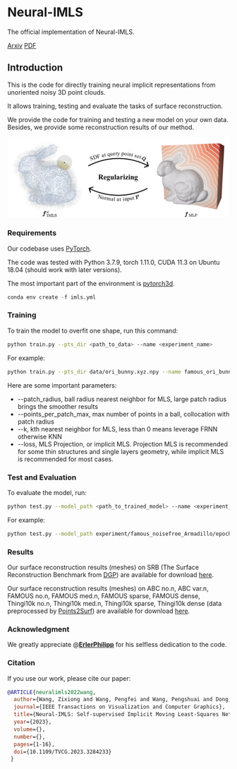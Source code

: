 # Neural-IMLS

The official implementation of Neural-IMLS.

[Arxiv](https://arxiv.org/abs/2109.04398)  [PDF](https://ieeexplore.ieee.org/document/10146518)

## Introduction

This is the code for directly training neural implicit representations from unoriented noisy 3D point clouds.

It allows training, testing and evaluate the tasks of surface reconstruction.

We provide the code for training and testing a new model on your own data. Besides, we provide some reconstruction results of our method.

![insight](assets/insight.jpg)

### Requirements

Our codebase uses [PyTorch](https://pytorch.org/).

The code was tested with Python 3.7.9, torch 1.11.0, CUDA 11.3 on Ubuntu 18.04 (should work with later versions).

The most important part of the environment is [pytorch3d](https://github.com/facebookresearch/pytorch3d).

```python
conda env create -f imls.yml
```

### Training

To train the model to overfit one shape, run this command:

```bash
python train.py --pts_dir <path_to_data> --name <experiment_name>
```
For example:
```bash
python train.py --pts_dir data/ori_bunny.xyz.npy --name famous_ori_bunny --patch_radius 0.03 --points_per_patch_max 100
```

Here are some important parameters:

- --patch_radius, ball radius nearest neighbor for MLS, large patch radius brings the smoother results
- --points_per_patch_max, max number of points in a ball, collocation with patch radius
- --k, kth nearest neighbor for MLS, less than 0 means leverage FRNN otherwise KNN
- --loss, MLS Projection, or implicit MLS. Projection MLS is recommended for some thin structures and single layers geometry, while implicit MLS is recommended for most cases.

### Test and Evaluation

To evaluate the model, run:

```bash
python test.py --model_path <path_to_trained_model> --name <experiment_name> --mesh_path <path_to_gt_mesh>
```

For example:
```bash
python test.py --model_path experiment/famous_noisefree_Armadillo/epoch_35.pth --name famous_noisefree_Armadillo --mesh_path mesh/Armadillo.obj
```

### Results

Our surface reconstruction results (meshes) on SRB (The Surface Reconstruction Benchmark from [DGP](https://github.com/fwilliams/deep-geometric-prior)) are available for download [here](https://www.dropbox.com/sh/v0265pnqiv9gctb/AACivNvhGjeXw3SEtYo06sOXa?dl=0).

Our surface reconstruction results (meshes) on ABC no.n, ABC var.n, FAMOUS no.n, FAMOUS med.n, FAMOUS sparse, FAMOUS
dense, Thingi10k no.n, Thingi10k med.n, Thingi10k sparse, Thingi10k dense (data preprocessed by [Points2Surf](https://github.com/ErlerPhilipp/points2surf)) are available for download [here](https://www.dropbox.com/sh/qzb7013o4a3yktl/AAB5yOY91h8MJban4JiHW1Iea?dl=0).

### Acknowledgment

We greatly appreciate @**[ErlerPhilipp](https://github.com/ErlerPhilipp)** for his selfless dedication to the code.

### Citation

If you use our work, please cite our paper:

```bibtex
@ARTICLE{neuralimls2022wang,
  author={Wang, Zixiong and Wang, Pengfei and Wang, Pengshuai and Dong, Qiujie and Gao, Junjie and Chen, Shuangmin and Xin, Shiqing and Tu, Changhe and Wang, Wenping},
  journal={IEEE Transactions on Visualization and Computer Graphics}, 
  title={Neural-IMLS: Self-supervised Implicit Moving Least-Squares Network for Surface Reconstruction}, 
  year={2023},
  volume={},
  number={},
  pages={1-16},
  doi={10.1109/TVCG.2023.3284233}
 }
```

